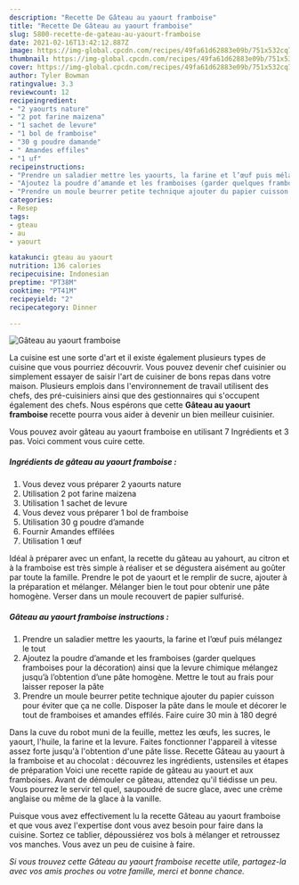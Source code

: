 ```yaml
---
description: "Recette De Gâteau au yaourt framboise"
title: "Recette De Gâteau au yaourt framboise"
slug: 5800-recette-de-gateau-au-yaourt-framboise
date: 2021-02-16T13:42:12.887Z
image: https://img-global.cpcdn.com/recipes/49fa61d62883e09b/751x532cq70/gateau-au-yaourt-framboise-photo-principale-de-la-recette.jpg
thumbnail: https://img-global.cpcdn.com/recipes/49fa61d62883e09b/751x532cq70/gateau-au-yaourt-framboise-photo-principale-de-la-recette.jpg
cover: https://img-global.cpcdn.com/recipes/49fa61d62883e09b/751x532cq70/gateau-au-yaourt-framboise-photo-principale-de-la-recette.jpg
author: Tyler Bowman
ratingvalue: 3.3
reviewcount: 12
recipeingredient:
- "2 yaourts nature"
- "2 pot farine maizena"
- "1 sachet de levure"
- "1 bol de framboise"
- "30 g poudre damande"
- " Amandes effiles"
- "1 uf"
recipeinstructions:
- "Prendre un saladier mettre les yaourts, la farine et l’œuf puis mélangez le tout"
- "Ajoutez la poudre d’amande et les framboises (garder quelques framboises pour la décoration) ainsi que la levure chimique mélangez jusqu’à l’obtention d’une pâte homogène. Mettre le tout au frais pour laisser reposer la pâte"
- "Prendre un moule beurrer petite technique ajouter du papier cuisson pour éviter que ça ne colle. Disposer la pâte dans le moule et décorer le tout de framboises et amandes effilés. Faire cuire 30 min à 180 degré"
categories:
- Resep
tags:
- gteau
- au
- yaourt

katakunci: gteau au yaourt 
nutrition: 136 calories
recipecuisine: Indonesian
preptime: "PT38M"
cooktime: "PT41M"
recipeyield: "2"
recipecategory: Dinner

---
```



![Gâteau au yaourt framboise](https://img-global.cpcdn.com/recipes/49fa61d62883e09b/751x532cq70/gateau-au-yaourt-framboise-photo-principale-de-la-recette.jpg)

La cuisine est une sorte d'art et il existe également plusieurs types de cuisine que vous pourriez découvrir. Vous pouvez devenir chef cuisinier ou simplement essayer de saisir l'art de cuisiner de bons repas dans votre maison. Plusieurs emplois dans l'environnement de travail utilisent des chefs, des pré-cuisiniers ainsi que des gestionnaires qui s'occupent également des chefs. Nous espérons que cette <strong> Gâteau au yaourt framboise </strong> recette pourra vous aider à devenir un bien meilleur cuisinier.

<!--inarticleads1-->

Vous pouvez avoir gâteau au yaourt framboise en utilisant 7 Ingrédients et 3 pas. Voici comment vous cuire cette.

##### Ingrédients de gâteau au yaourt framboise :

1. Vous devez vous préparer 2 yaourts nature
1. Utilisation 2 pot farine maizena
1. Utilisation 1 sachet de levure
1. Vous devez vous préparer 1 bol de framboise
1. Utilisation 30 g poudre d’amande
1. Fournir  Amandes effilées
1. Utilisation 1 œuf


Idéal à préparer avec un enfant, la recette du gâteau au yahourt, au citron et à la framboise est très simple à réaliser et se dégustera aisément au goûter par toute la famille. Prendre le pot de yaourt et le remplir de sucre, ajouter à la préparation et mélanger. Mélanger bien le tout pour obtenir une pâte homogène. Verser dans un moule recouvert de papier sulfurisé. 

<!--inarticleads2-->

##### Gâteau au yaourt framboise instructions :

1. Prendre un saladier mettre les yaourts, la farine et l’œuf puis mélangez le tout
1. Ajoutez la poudre d’amande et les framboises (garder quelques framboises pour la décoration) ainsi que la levure chimique mélangez jusqu’à l’obtention d’une pâte homogène. Mettre le tout au frais pour laisser reposer la pâte
1. Prendre un moule beurrer petite technique ajouter du papier cuisson pour éviter que ça ne colle. Disposer la pâte dans le moule et décorer le tout de framboises et amandes effilés. Faire cuire 30 min à 180 degré


Dans la cuve du robot muni de la feuille, mettez les œufs, les sucres, le yaourt, l&#39;huile, la farine et la levure. Faites fonctionner l&#39;appareil à vitesse assez forte jusqu&#39;à l&#39;obtention d&#39;une pâte lisse. Recette Gâteau au yaourt à la framboise et au chocolat : découvrez les ingrédients, ustensiles et étapes de préparation Voici une recette rapide de gâteau au yaourt et aux framboises. Avant de démouler ce gâteau, attendez qu&#39;il tiédisse un peu. Vous pourrez le servir tel quel, saupoudré de sucre glace, avec une crème anglaise ou même de la glace à la vanille. 

<!--inarticleads1-->

<p>
Puisque vous avez effectivement lu la recette Gâteau au yaourt framboise et que vous avez l'expertise dont vous avez besoin pour faire dans la cuisine. Sortez ce tablier, dépoussiérez vos bols à mélanger et retroussez vos manches. Vous avez un peu de cuisine à faire.
</p>

<p>
<i>Si vous trouvez cette Gâteau au yaourt framboise recette utile, partagez-la avec vos amis proches ou votre famille, merci et bonne chance.</i>
</p>

